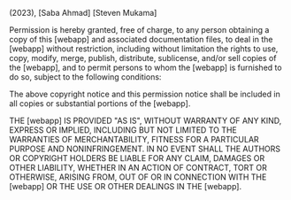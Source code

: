 (2023), [Saba Ahmad]  [Steven Mukama]

Permission is hereby granted, free of charge, to any person obtaining a copy of this [webapp] and associated documentation files, to deal in the [webapp] without restriction, including without limitation the rights to use, copy, modify, merge, publish, distribute, sublicense, and/or sell copies of the [webapp], and to permit persons to whom the [webapp] is furnished to do so, subject to the following conditions:

The above copyright notice and this permission notice shall be included in all copies or substantial portions of the [webapp].

THE [webapp] IS PROVIDED "AS IS", WITHOUT WARRANTY OF ANY KIND, EXPRESS OR IMPLIED, INCLUDING BUT NOT LIMITED TO THE WARRANTIES OF MERCHANTABILITY, FITNESS FOR A PARTICULAR PURPOSE AND NONINFRINGEMENT. IN NO EVENT SHALL THE AUTHORS OR COPYRIGHT HOLDERS BE LIABLE FOR ANY CLAIM, DAMAGES OR OTHER LIABILITY, WHETHER IN AN ACTION OF CONTRACT, TORT OR OTHERWISE, ARISING FROM, OUT OF OR IN CONNECTION WITH THE [webapp] OR THE USE OR OTHER DEALINGS IN THE [webapp].
